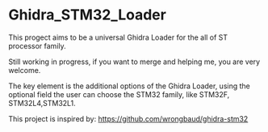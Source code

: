 # Ghidra_STM32_Loader
This progect aims to be a universal Ghidra Loader for the all of ST processor family.

Still working in progress, if you want to merge and helping me, you are very welcome.

The key element is the additional options of the Ghidra Loader, using the optional field the user can choose the STM32 family, like STM32F, STM32L4,STM32L1.


This project is inspired by: https://github.com/wrongbaud/ghidra-stm32
